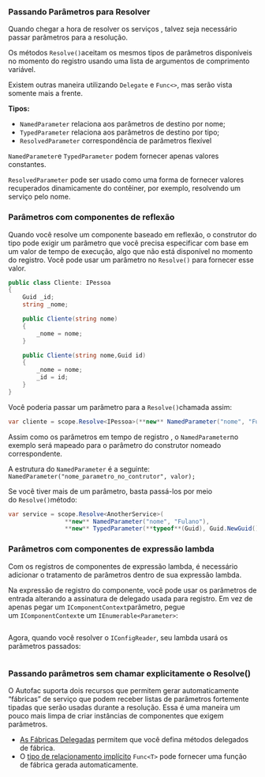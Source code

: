### **Passando Parâmetros para Resolver**

Quando chegar a hora de resolver os serviços , talvez seja necessário passar parâmetros para a resolução.

Os métodos `Resolve()`aceitam os mesmos tipos de parâmetros disponíveis no momento do registro usando uma lista de argumentos de comprimento variável.

Existem outras maneira utilizando `Delegate` e `Func<>`, mas serão vista somente mais a frente.

**Tipos:**

- `NamedParameter` relaciona aos parâmetros de destino por nome;
- `TypedParameter` relaciona aos parâmetros de destino por tipo;
- `ResolvedParameter` correspondência de parâmetros flexível

`NamedParameter`e `TypedParameter` podem fornecer apenas valores constantes.

`ResolvedParameter` pode ser usado como uma forma de fornecer valores recuperados dinamicamente do contêiner, por exemplo, resolvendo um serviço pelo nome.

### **Parâmetros com componentes de reflexão**

Quando você resolve um componente baseado em reflexão, o construtor do tipo pode exigir um parâmetro que você precisa especificar com base em um valor de tempo de execução, algo que não está disponível no momento do registro. Você pode usar um parâmetro no `Resolve()` para fornecer esse valor.

```csharp
public class Cliente: IPessoa
{
	Guid _id;
	string _nome;

	public Cliente(string nome)
	{
		_nome = nome;
	}

	public Cliente(string nome,Guid id)
	{
		_nome = nome;
		_id = id;
	}
}
```

Você poderia passar um parâmetro para a `Resolve()`chamada assim:

```csharp
var cliente = scope.Resolve<IPessoa>(**new** NamedParameter("nome", "Fulano"));
```

Assim como os parâmetros em tempo de registro , o `NamedParameter`no exemplo será mapeado para o parâmetro do construtor nomeado correspondente.

A estrutura do `NamedParameter` é a seguinte: `NamedParameter("nome_parametro_no_contrutor", valor);` 

Se você tiver mais de um parâmetro, basta passá-los por meio do `Resolve()`método:

```csharp
var service = scope.Resolve<AnotherService>(
                **new** NamedParameter("nome", "Fulano"),
                **new** TypedParameter(**typeof**(Guid), Guid.NewGuid()));
```

### **Parâmetros com componentes de expressão lambda**

Com os registros de componentes de expressão lambda, é necessário adicionar o tratamento de parâmetros dentro de sua expressão lambda.

Na expressão de registro do componente, você pode usar os parâmetros de entrada alterando a assinatura de delegado usada para registro. Em vez de apenas pegar um `IComponentContext`parâmetro, pegue um `IComponentContext`e um `IEnumerable<Parameter>`:

```csharp

```

Agora, quando você resolver o `IConfigReader`, seu lambda usará os parâmetros passados:

```csharp

```

### **Passando parâmetros sem chamar explicitamente o Resolve()**

O Autofac suporta dois recursos que permitem gerar automaticamente “fábricas” de serviço que podem receber listas de parâmetros fortemente tipadas que serão usadas durante a resolução. Essa é uma maneira um pouco mais limpa de criar instâncias de componentes que exigem parâmetros.

- [As Fábricas Delegadas](https://autofac.readthedocs.io/en/latest/advanced/delegate-factories.html) permitem que você defina métodos delegados de fábrica.
- O [tipo de relacionamento implícito](https://autofac.readthedocs.io/en/latest/resolve/relationships.html) `Func<T>` pode fornecer uma função de fábrica gerada automaticamente.